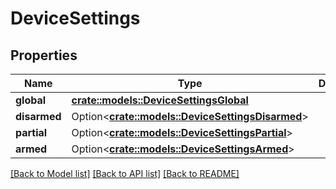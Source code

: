 # DeviceSettings

## Properties

Name | Type | Description | Notes
------------ | ------------- | ------------- | -------------
**global** | [**crate::models::DeviceSettingsGlobal**](DeviceSettingsGlobal.md) |  | 
**disarmed** | Option<[**crate::models::DeviceSettingsDisarmed**](DeviceSettingsDisarmed.md)> |  | [optional]
**partial** | Option<[**crate::models::DeviceSettingsPartial**](DeviceSettingsPartial.md)> |  | [optional]
**armed** | Option<[**crate::models::DeviceSettingsArmed**](DeviceSettingsArmed.md)> |  | [optional]

[[Back to Model list]](../README.md#documentation-for-models) [[Back to API list]](../README.md#documentation-for-api-endpoints) [[Back to README]](../README.md)


